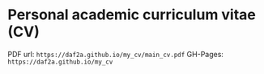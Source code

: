 # Personal academic curriculum vitae (CV)
PDF url: ```https://daf2a.github.io/my_cv/main_cv.pdf```
GH-Pages: ```https://daf2a.github.io/my_cv```
